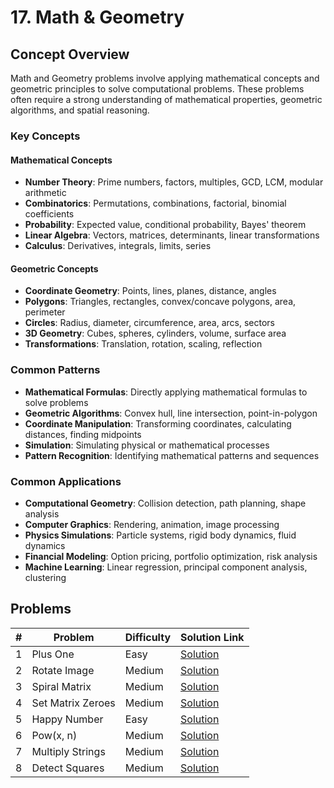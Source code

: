 # 17. Math & Geometry

## Concept Overview

Math and Geometry problems involve applying mathematical concepts and geometric principles to solve computational problems. These problems often require a strong understanding of mathematical properties, geometric algorithms, and spatial reasoning.

### Key Concepts

#### Mathematical Concepts
- **Number Theory**: Prime numbers, factors, multiples, GCD, LCM, modular arithmetic
- **Combinatorics**: Permutations, combinations, factorial, binomial coefficients
- **Probability**: Expected value, conditional probability, Bayes' theorem
- **Linear Algebra**: Vectors, matrices, determinants, linear transformations
- **Calculus**: Derivatives, integrals, limits, series

#### Geometric Concepts
- **Coordinate Geometry**: Points, lines, planes, distance, angles
- **Polygons**: Triangles, rectangles, convex/concave polygons, area, perimeter
- **Circles**: Radius, diameter, circumference, area, arcs, sectors
- **3D Geometry**: Cubes, spheres, cylinders, volume, surface area
- **Transformations**: Translation, rotation, scaling, reflection

### Common Patterns
- **Mathematical Formulas**: Directly applying mathematical formulas to solve problems
- **Geometric Algorithms**: Convex hull, line intersection, point-in-polygon
- **Coordinate Manipulation**: Transforming coordinates, calculating distances, finding midpoints
- **Simulation**: Simulating physical or mathematical processes
- **Pattern Recognition**: Identifying mathematical patterns and sequences

### Common Applications
- **Computational Geometry**: Collision detection, path planning, shape analysis
- **Computer Graphics**: Rendering, animation, image processing
- **Physics Simulations**: Particle systems, rigid body dynamics, fluid dynamics
- **Financial Modeling**: Option pricing, portfolio optimization, risk analysis
- **Machine Learning**: Linear regression, principal component analysis, clustering

## Problems

| # | Problem | Difficulty | Solution Link |
|---|---------|------------|---------------|
| 1 | Plus One | Easy | [Solution](./Plus_One.md) |
| 2 | Rotate Image | Medium | [Solution](./Rotate_Image.md) |
| 3 | Spiral Matrix | Medium | [Solution](./Spiral_Matrix.md) |
| 4 | Set Matrix Zeroes | Medium | [Solution](./Set_Matrix_Zeroes.md) |
| 5 | Happy Number | Easy | [Solution](./Happy_Number.md) |
| 6 | Pow(x, n) | Medium | [Solution](./Pow_x_n.md) |
| 7 | Multiply Strings | Medium | [Solution](./Multiply_Strings.md) |
| 8 | Detect Squares | Medium | [Solution](./Detect_Squares.md) |